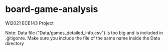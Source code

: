 # board-game-analysis
WI2021 ECE143 Project


Note: Data file ("Data/games_detailed_info.csv") is too big and is included in .gitigonre. Make sure you include the file of the same name inside the Data directory
